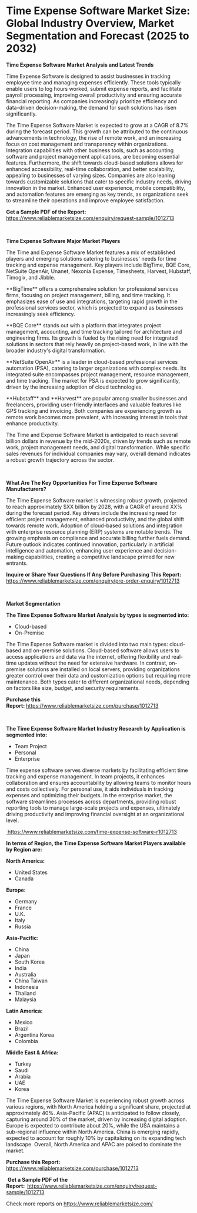 <p><h1>Time Expense Software Market Size: Global Industry Overview, Market Segmentation and Forecast (2025 to 2032)</h1></p><p><strong>Time Expense Software Market Analysis and Latest Trends</strong></p>
<p><p>Time Expense Software is designed to assist businesses in tracking employee time and managing expenses efficiently. These tools typically enable users to log hours worked, submit expense reports, and facilitate payroll processing, improving overall productivity and ensuring accurate financial reporting. As companies increasingly prioritize efficiency and data-driven decision-making, the demand for such solutions has risen significantly.</p><p>The Time Expense Software Market is expected to grow at a CAGR of 8.7% during the forecast period. This growth can be attributed to the continuous advancements in technology, the rise of remote work, and an increasing focus on cost management and transparency within organizations. Integration capabilities with other business tools, such as accounting software and project management applications, are becoming essential features. Furthermore, the shift towards cloud-based solutions allows for enhanced accessibility, real-time collaboration, and better scalability, appealing to businesses of varying sizes. Companies are also leaning towards customizable solutions that cater to specific industry needs, driving innovation in the market. Enhanced user experience, mobile compatibility, and automation features are emerging as key trends, as organizations seek to streamline their operations and improve employee satisfaction.</p></p>
<p><strong>Get a Sample PDF of the Report:&nbsp;</strong> <a href="https://www.reliablemarketsize.com/enquiry/request-sample/1012713?utm_campaign=2853&utm_medium=2&utm_source=Github&utm_content=ia&utm_term=06032025&utm_id=time-expense-software">https://www.reliablemarketsize.com/enquiry/request-sample/1012713</a></p>
<p>&nbsp;</p>
<p><strong>Time Expense Software Major Market Players</strong></p>
<p><p>The Time and Expense Software Market features a mix of established players and emerging solutions catering to businesses' needs for time tracking and expense management. Key players include BigTime, BQE Core, NetSuite OpenAir, Unanet, Nexonia Expense, Timesheets, Harvest, Hubstaff, Timogix, and Jibble.</p><p>**BigTime** offers a comprehensive solution for professional services firms, focusing on project management, billing, and time tracking. It emphasizes ease of use and integrations, targeting rapid growth in the professional services sector, which is projected to expand as businesses increasingly seek efficiency.</p><p>**BQE Core** stands out with a platform that integrates project management, accounting, and time tracking tailored for architecture and engineering firms. Its growth is fueled by the rising need for integrated solutions in sectors that rely heavily on project-based work, in line with the broader industry's digital transformation.</p><p>**NetSuite OpenAir** is a leader in cloud-based professional services automation (PSA), catering to larger organizations with complex needs. Its integrated suite encompasses project management, resource management, and time tracking. The market for PSA is expected to grow significantly, driven by the increasing adoption of cloud technologies.</p><p>**Hubstaff** and **Harvest** are popular among smaller businesses and freelancers, providing user-friendly interfaces and valuable features like GPS tracking and invoicing. Both companies are experiencing growth as remote work becomes more prevalent, with increasing interest in tools that enhance productivity.</p><p>The Time and Expense Software Market is anticipated to reach several billion dollars in revenue by the mid-2020s, driven by trends such as remote work, project management needs, and digital transformation. While specific sales revenues for individual companies may vary, overall demand indicates a robust growth trajectory across the sector.</p></p>
<p>&nbsp;</p>
<p><strong>What Are The Key Opportunities For Time Expense Software Manufacturers?</strong></p>
<p><p>The Time Expense Software market is witnessing robust growth, projected to reach approximately $XX billion by 2028, with a CAGR of around XX% during the forecast period. Key drivers include the increasing need for efficient project management, enhanced productivity, and the global shift towards remote work. Adoption of cloud-based solutions and integration with enterprise resource planning (ERP) systems are notable trends. The growing emphasis on compliance and accurate billing further fuels demand. Future outlook indicates continued innovation, particularly in artificial intelligence and automation, enhancing user experience and decision-making capabilities, creating a competitive landscape primed for new entrants.</p></p>
<p><strong>Inquire or Share Your Questions If Any Before Purchasing This Report:</strong> <a href="https://www.reliablemarketsize.com/enquiry/pre-order-enquiry/1012713?utm_campaign=2853&utm_medium=2&utm_source=Github&utm_content=ia&utm_term=06032025&utm_id=time-expense-software">https://www.reliablemarketsize.com/enquiry/pre-order-enquiry/1012713</a></p>
<p>&nbsp;</p>
<p><strong>Market Segmentation</strong></p>
<p><strong>The Time Expense Software Market Analysis by types is segmented into:</strong></p>
<p><ul><li>Cloud-based</li><li>On-Premise</li></ul></p>
<p><p>The Time Expense Software market is divided into two main types: cloud-based and on-premise solutions. Cloud-based software allows users to access applications and data via the internet, offering flexibility and real-time updates without the need for extensive hardware. In contrast, on-premise solutions are installed on local servers, providing organizations greater control over their data and customization options but requiring more maintenance. Both types cater to different organizational needs, depending on factors like size, budget, and security requirements.</p></p>
<p><strong>Purchase this Report:&nbsp;</strong><a href="https://www.reliablemarketsize.com/purchase/1012713?utm_campaign=2853&utm_medium=2&utm_source=Github&utm_content=ia&utm_term=06032025&utm_id=time-expense-software">https://www.reliablemarketsize.com/purchase/1012713</a></p>
<p>&nbsp;</p>
<p><strong>The Time Expense Software Market Industry Research by Application is segmented into:</strong></p>
<p><ul><li>Team Project</li><li>Personal</li><li>Enterprise</li></ul></p>
<p><p>Time expense software serves diverse markets by facilitating efficient time tracking and expense management. In team projects, it enhances collaboration and ensures accountability by allowing teams to monitor hours and costs collectively. For personal use, it aids individuals in tracking expenses and optimizing their budgets. In the enterprise market, the software streamlines processes across departments, providing robust reporting tools to manage large-scale projects and expenses, ultimately driving productivity and improving financial oversight at an organizational level.</p></p>
<p><a href="https://www.reliablemarketsize.com/time-expense-software-r1012713?utm_campaign=2853&utm_medium=2&utm_source=Github&utm_content=ia&utm_term=06032025&utm_id=time-expense-software">&nbsp;https://www.reliablemarketsize.com/time-expense-software-r1012713</a></p>
<p><strong>In terms of Region, the Time Expense Software Market Players available by Region are:</strong></p>
<p>
    <p> <strong> North America: </strong>
        <ul>
            <li>United States</li>
            <li>Canada</li>
        </ul>
        </p> 
    <p> <strong> Europe: </strong>
        <ul>
            <li>Germany</li>
            <li>France</li>
            <li>U.K.</li>
            <li>Italy</li>
            <li>Russia</li>
        </ul>
        </p> 
    <p> <strong> Asia-Pacific: </strong>
        <ul>
            <li>China</li>
            <li>Japan</li>
            <li>South Korea</li>
            <li>India</li>
            <li>Australia</li>
            <li>China Taiwan</li>
            <li>Indonesia</li>
            <li>Thailand</li>
            <li>Malaysia</li>
        </ul>
        </p> 
    <p> <strong> Latin America: </strong>
        <ul>
            <li>Mexico</li>
            <li>Brazil</li>
            <li>Argentina Korea</li>
            <li>Colombia</li>
        </ul>
        </p> 
    <p> <strong> Middle East & Africa: </strong>
        <ul>
            <li>Turkey</li>
            <li>Saudi</li>
            <li>Arabia</li>
            <li>UAE</li>
            <li>Korea</li>
        </ul>
    </p>
    </p>
<p><p>The Time Expense Software Market is experiencing robust growth across various regions, with North America holding a significant share, projected at approximately 40%. Asia-Pacific (APAC) is anticipated to follow closely, capturing around 30% of the market, driven by increasing digital adoption. Europe is expected to contribute about 20%, while the USA maintains a sub-regional influence within North America. China is emerging rapidly, expected to account for roughly 10% by capitalizing on its expanding tech landscape. Overall, North America and APAC are poised to dominate the market.</p></p>
<p><strong>Purchase this Report: </strong><a href="https://www.reliablemarketsize.com/purchase/1012713?utm_campaign=2853&utm_medium=2&utm_source=Github&utm_content=ia&utm_term=06032025&utm_id=time-expense-software">https://www.reliablemarketsize.com/purchase/1012713</a></p>
<p>&nbsp;<strong>Get a Sample PDF of the Report:&nbsp;&nbsp;</strong><a href="https://www.reliablemarketsize.com/enquiry/request-sample/1012713?utm_campaign=2853&utm_medium=2&utm_source=Github&utm_content=ia&utm_term=06032025&utm_id=time-expense-software">https://www.reliablemarketsize.com/enquiry/request-sample/1012713</a></p>
<p><strong></strong></p>
<p>Check more reports on <a href="https://www.reliablemarketsize.com/?utm_campaign=2853&utm_medium=2&utm_source=Github&utm_content=ia&utm_term=06032025&utm_id=time-expense-software">https://www.reliablemarketsize.com/</a></p>